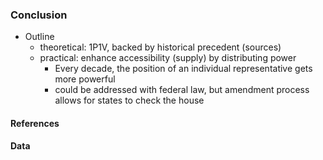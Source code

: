 ### Conclusion
* Outline
	+ theoretical: 1P1V, backed by historical precedent (sources)
    + practical: enhance accessibility (supply) by distributing power
        - Every decade, the position of an individual representative gets more powerful
        - could be addressed with federal law, but amendment process allows for states to check the house  
		
#### References
#### Data